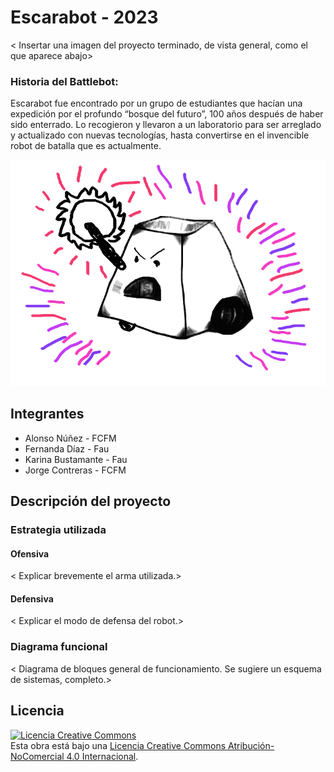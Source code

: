 # Escarabot - 2023

< Insertar una imagen del proyecto terminado, de vista general, como el que aparece abajo>

### Historia del Battlebot:

Escarabot fue encontrado por un grupo de estudiantes que hacían una expedición por el profundo “bosque del futuro”, 100 años después de haber sido enterrado.
Lo recogieron y llevaron a un laboratorio para ser arreglado y actualizado con nuevas tecnologías, hasta convertirse en el invencible robot de batalla que es actualmente.
  
![Robot Ejemplo](/multimedia/robot_ejemplo.png)

## Integrantes
- Alonso Núñez - FCFM
- Fernanda Díaz - Fau
- Karina Bustamante - Fau
- Jorge Contreras - FCFM


## Descripción del proyecto
  
### Estrategia utilizada
  
#### Ofensiva
< Explicar brevemente el arma utilizada.>

#### Defensiva
< Explicar el modo de defensa del robot.>

### Diagrama funcional
< Diagrama de bloques general de funcionamiento. Se sugiere un esquema de sistemas, completo.>

## Licencia
<a rel="license" href="http://creativecommons.org/licenses/by-nc/4.0/"><img alt="Licencia Creative Commons" style="border-width:0" src="https://i.creativecommons.org/l/by-nc/4.0/88x31.png" /></a><br />Esta obra está bajo una <a rel="license" href="http://creativecommons.org/licenses/by-nc/4.0/">Licencia Creative Commons Atribución-NoComercial 4.0 Internacional</a>.
